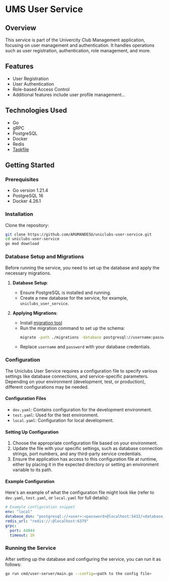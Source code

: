 # UMS User Service

## Overview
This service is part of the Univercity Club Management application, focusing on user management and authentication. It handles operations such as user registration, authentication, role management, and more.

## Features
- User Registration
- User Authentication
- Role-based Access Control
- Additional features include user profile management...

## Technologies Used
- Go
- gRPC
- PostgreSQL
- Docker
- Redis
- [Taskfile](https://taskfile.dev/)

## Getting Started
### Prerequisites
- Go version 1.21.4
- PostgreSQL 16
- Docker 4.26.1


### Installation
Clone the repository:
   ```bash
   git clone https://github.com/ARUMANDESU/uniclubs-user-service.git
   cd uniclubs-user-service
   go mod download
   ```
   
### Database Setup and Migrations
Before running the service, you need to set up the database and apply the necessary migrations.

1. **Database Setup**:
   - Ensure PostgreSQL is installed and running.
   - Create a new database for the service, for example, `uniclubs_user_service`.

2. **Applying Migrations**:
   - Install [migration tool](https://github.com/golang-migrate/migrate/tree/master/cmd/migrate)
   - Run the migration command to set up the schema:
     ```bash
     migrate -path ./migrations -database postgresql://username:password@localhost:5432/uniclubs_user_service up
     ```
   - Replace `username` and `password` with your database credentials.

### Configuration
The Uniclubs User Service requires a configuration file to specify various settings like database connections, and service-specific parameters. Depending on your environment (development, test, or production), different configurations may be needed.

#### Configuration Files
- `dev.yaml`: Contains configuration for the development environment.
- `test.yaml`: Used for the test environment.
- `local.yaml`: Configuration for local development.

#### Setting Up Configuration
1. Choose the appropriate configuration file based on your environment.
2. Update the file with your specific settings, such as database connection strings, port numbers, and any third-party service credentials.
3. Ensure the application has access to this configuration file at runtime, either by placing it in the expected directory or setting an environment variable to its path.

#### Example Configuration
Here's an example of what the configuration file might look like (refer to `dev.yaml`, `test.yaml`, or `local.yaml` for full details):

```yaml
# Example configuration snippet
env: "local"
database_dsn: "postgresql://<user>:<password>@localhost:5432/<database_name>"
redis_url: "redis://:@localhost:6379"
grpc:
  port: 44044
  timeout: 1h
```

### Running the Service
After setting up the database and configuring the service, you can run it as follows:
  ```bash
  go run cmd/user-server/main.go --config=<path to the config file>
  ```

